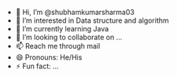 - 👋 Hi, I’m @shubhamkumarsharma03
- 👀 I’m interested in Data structure and algorithm
- 🌱 I’m currently learning Java
- 💞️ I’m looking to collaborate on ...
- 📫 Reach me through mail
- 😄 Pronouns: He/His
- ⚡ Fun fact: ...

<!---
shubhamkumarsharma03/shubhamkumarsharma03 is a ✨ special ✨ repository because its `README.md` (this file) appears on your GitHub profile.
You can click the Preview link to take a look at your changes.
--->
